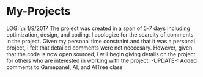 # My-Projects
LOG: \n
1/9/2017
The project was created in a span of 5-7 days including optimization, design, and coding.
I apologize for the scarcity of comments in the project. Given my personal time constraint and that it was a personal project,
I felt that detailed comments were not neccesary. However, given that the code is now open sourced, I will begin giving details on the project for others who are interested in working with the project.
-UPDATE-:
Added comments to Gamepanel, AI, and AITree class
